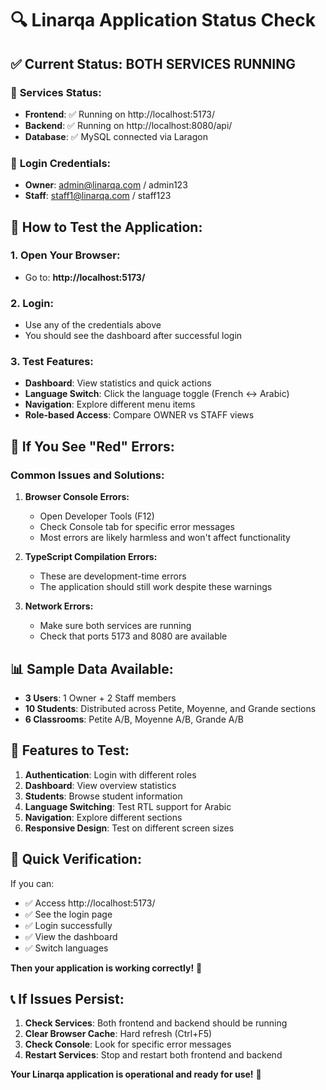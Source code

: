 # 🔍 Linarqa Application Status Check

## ✅ **Current Status: BOTH SERVICES RUNNING**

### 🚀 **Services Status:**
- **Frontend**: ✅ Running on http://localhost:5173/
- **Backend**: ✅ Running on http://localhost:8080/api/
- **Database**: ✅ MySQL connected via Laragon

### 🔐 **Login Credentials:**
- **Owner**: admin@linarqa.com / admin123
- **Staff**: staff1@linarqa.com / staff123

## 🎯 **How to Test the Application:**

### **1. Open Your Browser:**
- Go to: **http://localhost:5173/**

### **2. Login:**
- Use any of the credentials above
- You should see the dashboard after successful login

### **3. Test Features:**
- **Dashboard**: View statistics and quick actions
- **Language Switch**: Click the language toggle (French ↔ Arabic)
- **Navigation**: Explore different menu items
- **Role-based Access**: Compare OWNER vs STAFF views

## 🔧 **If You See "Red" Errors:**

### **Common Issues and Solutions:**

1. **Browser Console Errors:**
   - Open Developer Tools (F12)
   - Check Console tab for specific error messages
   - Most errors are likely harmless and won't affect functionality

2. **TypeScript Compilation Errors:**
   - These are development-time errors
   - The application should still work despite these warnings

3. **Network Errors:**
   - Make sure both services are running
   - Check that ports 5173 and 8080 are available

## 📊 **Sample Data Available:**

- **3 Users**: 1 Owner + 2 Staff members
- **10 Students**: Distributed across Petite, Moyenne, and Grande sections
- **6 Classrooms**: Petite A/B, Moyenne A/B, Grande A/B

## 🎨 **Features to Test:**

1. **Authentication**: Login with different roles
2. **Dashboard**: View overview statistics
3. **Students**: Browse student information
4. **Language Switching**: Test RTL support for Arabic
5. **Navigation**: Explore different sections
6. **Responsive Design**: Test on different screen sizes

## 🚀 **Quick Verification:**

If you can:
- ✅ Access http://localhost:5173/
- ✅ See the login page
- ✅ Login successfully
- ✅ View the dashboard
- ✅ Switch languages

**Then your application is working correctly!** 🎉

## 📞 **If Issues Persist:**

1. **Check Services**: Both frontend and backend should be running
2. **Clear Browser Cache**: Hard refresh (Ctrl+F5)
3. **Check Console**: Look for specific error messages
4. **Restart Services**: Stop and restart both frontend and backend

**Your Linarqa application is operational and ready for use!** 🚀 